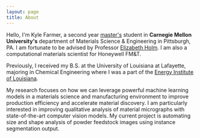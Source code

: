 ```yaml
---
layout: page
title: About
---
```


Hello, I'm Kyle Farmer, a second year [master's](https://www.cmu.edu/engineering/materials/graduate/master-of-science-programs/master-of-science-in-computational-materials-science-cmse/index.html) student in **Carnegie Mellon University's** department of Materials Science & Engineering in Pittsburgh, PA. I am fortunate to be advised by Professor [Elizabeth Holm](https://www.cmu.edu/engineering/materials/people/faculty/bios/holm.html). I am also a computational materials scientist for Honeywell FM&T.

Previously, I received my B.S. at the University of Louisiana at Lafayette, majoring in Chemical Engineering where I was a part of the [Energy Institute of Louisiana](https://energy.louisiana.edu/).

My research focuses on how we can leverage powerful machine learning models in a materials science and manufacturing environment to improve production efficiency and accelerate material discovery. I am particularly interested in improving qualitative analysis of material micrographs with state-of-the-art computer vision models. My current project is automating size and shape analysis of powder feedstock images using instance segmentation output.

